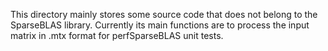 This directory mainly stores some source code that does not belong to the SparseBLAS library.
Currently its main functions are to process the input matrix in .mtx format for perfSparseBLAS unit tests.